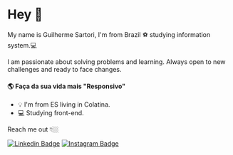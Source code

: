 # Hey 🎈

  My name is Guilherme Sartori, I'm from Brazil ⚽ studying information system.💻
   
  I am passionate about solving problems and learning. Always open to new challenges and ready to face changes.


 #### 🌎 Faça da sua vida mais "Responsivo" 
 - 💡 I'm from ES living in Colatina.
 - 💻 Studying front-end.

Reach me out 👇🏼

[![Linkedin Badge](https://img.shields.io/badge/-LinkedIn-blue?style=flat-square&logo=Linkedin&logoColor=white&link=https://https://www.linkedin.com/in/guilherme-sartori-90a75b206/)](https://www.linkedin.com/in/guilherme-sartori-90a75b206/) [![Instagram Badge](https://img.shields.io/badge/-Instagram-violet?style=flat-square&logo=Instagram&logoColor=white&link=https://www.instagram.com/guilherme_sart/)](https://www.instagram.com/guilherme_sart/) 

 
<!---
guilherme-sartori/guilherme-sartori is a ✨ special ✨ repository because its `README.md` (this file) appears on your GitHub profile.
You can click the Preview link to take a look at your changes.
--->
